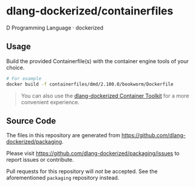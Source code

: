 # dlang-dockerized/containerfiles

D Programming Language · dockerized

## Usage

Build the provided Containerfile(s) with the container engine tools of your
choice.

```sh
# For example
docker build -f containerfiles/dmd/2.100.0/bookworm/Dockerfile
```

> You can also use the
> [dlang-dockerized Container Toolkit](https://github.com/dlang-dockerized/packaging?tab=readme-ov-file#ddct)
> for a more convenient experience.

## Source Code

The files in this repository are generated from
<https://github.com/dlang-dockerized/packaging>.

Please visit <https://github.com/dlang-dockerized/packaging/issues>
to report issues or contribute.

Pull requests for this repository will *not* be accepted.
See the aforementioned `packaging` repository instead.
